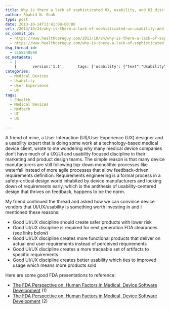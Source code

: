 ```yaml
---
title: Why is there a lack of sophisticated UX, usability, and UI discipline in the current design of safety-critical apps and devices?
author: Shahid N. Shah
type: post
date: 2013-10-24T13:41:08+00:00
url: /2013/10/24/why-is-there-a-lack-of-sophisticated-ux-usability-and-ui-discipline-in-the-current-design-of-safety-critical-apps-and-devices/
oc_commit_id:
  - https://www.healthcareguy.com/2013/10/24/why-is-there-a-lack-of-sophisticated-ux-usability-and-ui-discipline-in-the-current-design-of-safety-critical-apps-and-devices/1478770844
  - https://www.healthcareguy.com/why-is-there-a-lack-of-sophisticated-ux-usability-and-ui-discipline-in-the-current-design-of-safety-critical-apps-and-devices/1420201305
dsq_thread_id:
  - 5158248598
oc_metadata:
  - |
    {		version:'1.1',		tags: {'usability': {"text":"Usability","slug":"usability","source":{"_className":"SocialTag","url":"http://d.opencalais.com/dochash-1/550a5055-b55c-3e01-b04c-3e2acc33b2f6/SocialTag/10","subjectURL":null,"type":{"_className":"ArtifactType","url":"http://s.opencalais.com/1/type/tag/SocialTag","name":"SocialTag"},"name":"Usability","makeMeATag":true,"importance":1,"normalizedRelevance":1},"bucketName":"blacklisted","bucketPlacement":"user","_className":"Tag"}, 'medical-devices': {"text":"Medical devices","slug":"medical-devices","source":null,"bucketName":"current","bucketPlacement":"auto","_className":"Tag"}, 'medtech': {"text":"Medtech","slug":"medtech","source":null,"bucketName":"current","bucketPlacement":"auto","_className":"Tag"}, 'ehealth': {"text":"EHealth","slug":"ehealth","source":null,"bucketName":"current","bucketPlacement":"auto","_className":"Tag"}, 'ui': {"text":"UI","slug":"ui","source":null,"bucketName":"current","bucketPlacement":"auto","_className":"Tag"}, 'ux': {"text":"UX","slug":"ux","source":null,"bucketName":"current","bucketPlacement":"auto","_className":"Tag"}}	}
categories:
  - Medical Devices
  - Usability
  - User Experience
  - UX
tags:
  - EHealth
  - Medical Devices
  - Medtech
  - UI
  - UX

---
```

A friend of mine, a User Interaction (UI)/User Experience (UX) designer and a usability expert that is doing some work at a technology-based medical device client, wrote to me wondering why many medical device companies don&#8217;t have much of a UX/UI and usability focused discipline in their marketing and product design teams. The simple reason is that many device manufacturers are still following top-down monolithic processes like waterfall instead of more agile processes that allow feedback-driven requirements definition. Requirements engineering is a formal process in a safety-critical design world inhabited by device manufacturers and locking down of requirements early, which is the antithesis of usability-centered design that thrives on feedback, happens to be the norm.

My friend continued the thread and asked how we can convince device vendors that UI/UX/usability is something worth investing in and I mentioned these reasons:

  * Good UI/UX discipline should create safer products with lower risk
  * Good UI/UX discipline is required for next generation FDA clearances (see links below)
  * Good UI/UX discipline creates more functional products that deliver on actual end user requirements instead of perceived requirements
  * Good UI/UX discipline creates a more traceable set of artifacts to specific requirements
  * Good UI/UX discipline creates better usability which ties to improved usage which means more products sold

Here are some good FDA presentations to reference:

  * [The FDA Perspective on  Human Factors in Medical  Device Software Development][1] (1)
  * [The FDA Perspective on  Human Factors in Medical  Device Software Development][2] (2)

&nbsp;

 [1]: http://www.fda.gov/downloads/MedicalDevices/DeviceRegulationandGuidance/HumanFactors/UCM290561.pdf
 [2]: http://www.fda.gov/downloads/MedicalDevices/DeviceRegulationandGuidance/HumanFactors/UCM320905.pdf